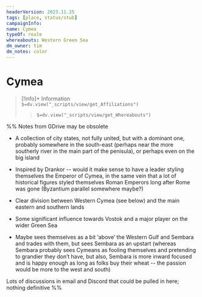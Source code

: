 ```yaml
---
headerVersion: 2023.11.25
tags: [place, status/stub]
campaignInfo:
name: Cymea
typeOf: realm
whereabouts: Western Green Sea
dm_owner: tim
dm_notes: color
---
```

# Cymea
>[!info]+ Information  
> `$=dv.view("_scripts/view/get_Affiliations")`  
>> `$=dv.view("_scripts/view/get_Whereabouts")`

%% Notes from GDrive may be obsolete

- A collection of city states, not fully united, but with a dominant one, probably somewhere in the south-east (perhaps near the more southerly river in the main part of the penisula), or perhaps even on the big island
    
- Inspired by Drankor -- would it make sense to have a leader styling themselves the Emperor of Cymea, in the same vein that a lot of historical figures styled themselves Roman Emperors long after Rome was gone (Byzantium parallel somewhere maybe?)
    
- Clear division between Western Cymea (see below) and the main eastern and southern lands
    
- Some significant influence towards Vostok and a major player on the wider Green Sea
    
- Maybe sees themselves as a bit ‘above’ the Western Gulf and Sembara and trades with them, but sees Sembara as an upstart (whereas Sembara probably sees Cymeans as fooling themselves and pretending to grandier they don’t have, but also, Sembara is more inward focused and is happy enough as long as folks buy their wheat -- the passion would be more to the west and south)

Lots of discussions in email and Discord that could be pulled in here; nothing definitive
%%


